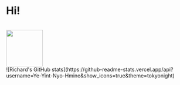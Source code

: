 # Hi!
<br>
<img src="https://i.giphy.com/media/LMt9638dO8dftAjtco/200.webp" width="100">
<br>
![Richard's GitHub stats](https://github-readme-stats.vercel.app/api?username=Ye-Yint-Nyo-Hmine&show_icons=true&theme=tokyonight)
